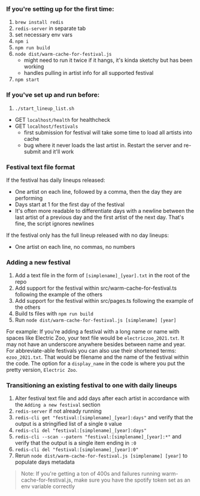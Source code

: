 ### If you're setting up for the first time:
1. `brew install redis`
2. `redis-server` in separate tab
3. set necessary env vars
4. `npm i`
5. `npm run build`
6. `node dist/warm-cache-for-festival.js`
    * might need to run it twice if it hangs, it's kinda sketchy but has been working
    * handles pulling in artist info  for all supported festival
7. `npm start`

### If you've set up and run before:
1. `./start_lineup_list.sh`

- GET `localhost/health` for healthcheck
- GET `localhost/festivals`
  * first submission for festival will take some time to load all artists into cache
  * bug where it never loads the last artist in. Restart the server and re-submit and it'll work

### Festival text file format
If the festival has daily lineups released:
- One artist on each line, followed by a comma, then the day they are performing
- Days start at 1 for the first day of the festival
- It's often more readable to differentiate days with a newline between the last artist of a previous day and the first artist of the next day. That's fine, the script ignores newlines

If the festival only has the full lineup released with no day lineups:
- One artist on each line, no commas, no numbers

### Adding a new festival
1. Add a text file in the form of `[simplename]_[year].txt` in the root of the repo
2. Add support for the festival within src/warm-cache-for-festival.ts following the example of the others
3. Add support for the festival within src/pages.ts following the example of the others
4. Build ts files with `npm run build`
5. Run `node dist/warm-cache-for-festival.js [simplename] [year]`

For example:
If you're adding a festival with a long name or name with spaces like Electric Zoo, your text file would be `electriczoo_2021.txt`. It may not have an underscore anywhere besides between name and year. For abbreviate-able festivals you can also use their shortened terms: `ezoo_2021.txt`. That would be filename and the name of the festival within the code. The option for a `display_name` in the code is where you put the pretty version, `Electric Zoo`.

### Transitioning an existing festival to one with daily lineups
1. Alter festival text file and add days after each artist in accordance with the `Adding a new festival` section
2. `redis-server` if not already running
3. `redis-cli get "festival:[simplename]_[year]:days"` and verify that the output is a stringified list of a single `0` value
4. `redis-cli del "festival:[simplename]_[year]:days"`
5. `redis-cli --scan --patern "festival:[simplename]_[year]:*"` and verify that the output is a single item ending in `:0`
6. `redis-cli del "festival:[simplename]_[year]:0"`
7. Rerun `node dist/warm-cache-for-festival.js [simplename] [year]` to populate days metadata
> Note: If you're getting a ton of 400s and failures running warm-cache-for-festival.js, make sure you have the spotify token set as an env variable correctly
